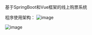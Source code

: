 基于SpringBoot和Vue框架的线上购票系统

程序使用架构：
![image](https://github.com/KangLLai/bysj/assets/105657538/ac5462b3-6963-4861-a52a-eaeeaeb1a140)



![image](https://github.com/KangLLai/bysj/assets/105657538/cbc5b1fe-1d45-490e-9643-902d93dfda57)
